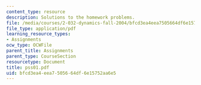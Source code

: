 ```yaml
---
content_type: resource
description: Solutions to the homework problems.
file: /media/courses/2-032-dynamics-fall-2004/bfcd3ea4eea7505664df6e15752aa6e5_pss01.pdf
file_type: application/pdf
learning_resource_types:
- Assignments
ocw_type: OCWFile
parent_title: Assignments
parent_type: CourseSection
resourcetype: Document
title: pss01.pdf
uid: bfcd3ea4-eea7-5056-64df-6e15752aa6e5
---
```


